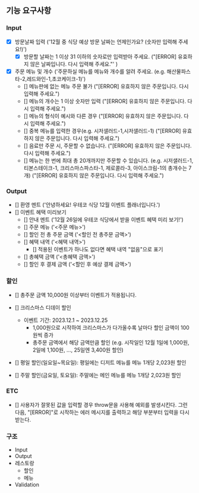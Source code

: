 ## 기능 요구사항

### Input

- [x] 방문날짜 입력 ('12월 중 식당 예상 방문 날짜는 언제인가요? (숫자만 입력해 주세요!)')
  - [x] 방문할 날짜는 1 이상 31 이하의 숫자로만 입력받아 주세요. ("[ERROR] 유효하지 않은 날짜입니다. 다시 입력해 주세요."' )
- [x] 주문 메뉴 및 개수 ('주문하실 메뉴를 메뉴와 개수를 알려 주세요. (e.g. 해산물파스타-2,레드와인-1,초코케이크-1)')
  - [] 메뉴판에 없는 메뉴 주문 불가 ("[ERROR] 유효하지 않은 주문입니다. 다시 입력해 주세요.")
  - [] 메뉴의 개수는 1 이상 숫자만 입력 ("[ERROR] 유효하지 않은 주문입니다. 다시 입력해 주세요.")
  - [] 메뉴의 형식이 예시와 다른 경우 ("[ERROR] 유효하지 않은 주문입니다. 다시 입력해 주세요.")
  - [] 중복 메뉴를 입력한 경우(e.g. 시저샐러드-1,시저샐러드-1) ("[ERROR] 유효하지 않은 주문입니다. 다시 입력해 주세요.")
  - [] 음료만 주문 시, 주문할 수 없습니다. ("[ERROR] 유효하지 않은 주문입니다. 다시 입력해 주세요.")
  - [] 메뉴는 한 번에 최대 총 20개까지만 주문할 수 있습니다.
    (e.g. 시저샐러드-1, 티본스테이크-1, 크리스마스파스타-1, 제로콜라-3, 아이스크림-1의 총개수는 7개) ("[ERROR] 유효하지 않은 주문입니다. 다시 입력해 주세요.")

### Output

- [] 환영 멘트 ('안녕하세요! 우테코 식당 12월 이벤트 플래너입니다.')
- [] 이벤트 혜택 미리보기
  - [] 안내 멘트 ('12월 26일에 우테코 식당에서 받을 이벤트 혜택 미리 보기!')
  - [] 주문 메뉴 ('<주문 메뉴>')
  - [] 할인 전 총 주문 금액 ('<할인 전 총주문 금액>')
  - [] 혜택 내역 ('<혜택 내역>')
    - [] 적용된 이벤트가 하나도 없다면 혜택 내역 "없음"으로 표기
  - [] 총혜택 금액 ('<총혜택 금액>')
  - [] 할인 후 결제 금액 ('<할인 후 예상 결제 금액>')

### 할인

- [] 총주문 금액 10,000원 이상부터 이벤트가 적용됩니다.

- [] 크리스마스 디데이 할인
  - 이벤트 기간: 2023.12.1 ~ 2023.12.25
    - 1,000원으로 시작하여 크리스마스가 다가올수록 날마다 할인 금액이 100원씩 증가
    - 총주문 금액에서 해당 금액만큼 할인
      (e.g. 시작일인 12월 1일에 1,000원, 2일에 1,100원, ..., 25일엔 3,400원 할인)
- [] 평일 할인(일요일~목요일): 평일에는 디저트 메뉴를 메뉴 1개당 2,023원 할인
- [] 주말 할인(금요일, 토요일): 주말에는 메인 메뉴를 메뉴 1개당 2,023원 할인

### ETC

- [] 사용자가 잘못된 값을 입력할 경우 throw문을 사용해 예외를 발생시킨다. 그런 다음, "[ERROR]"로 시작하는 에러 메시지를 출력하고 해당 부분부터 입력을 다시 받는다.

### 구조

- Input
- Output
- 레스토랑
  - 할인
  - 메뉴
- Validation
